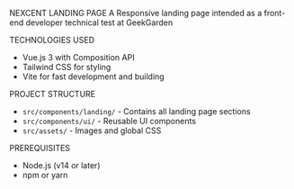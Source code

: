 NEXCENT LANDING PAGE
A Responsive landing page intended as a front-end developer technical test at GeekGarden

TECHNOLOGIES USED
- Vue.js 3 with Composition API
- Tailwind CSS for styling
- Vite for fast development and building

PROJECT STRUCTURE
- `src/components/landing/` - Contains all landing page sections
- `src/components/ui/` - Reusable UI components
- `src/assets/` - Images and global CSS

PREREQUISITES
- Node.js (v14 or later)
- npm or yarn
